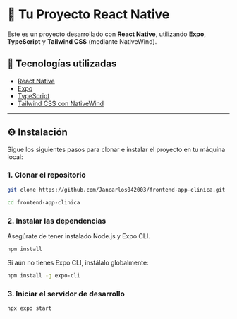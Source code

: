 # 📱 Tu Proyecto React Native

Este es un proyecto desarrollado con **React Native**, utilizando **Expo**, **TypeScript** y **Tailwind CSS** (mediante NativeWind).

## 🚀 Tecnologías utilizadas

- [React Native](https://reactnative.dev/)
- [Expo](https://expo.dev/)
- [TypeScript](https://www.typescriptlang.org/)
- [Tailwind CSS con NativeWind](https://www.nativewind.dev/)

---

## ⚙️ Instalación

Sigue los siguientes pasos para clonar e instalar el proyecto en tu máquina local:

### 1. Clonar el repositorio

```bash
git clone https://github.com/Jancarlos042003/frontend-app-clinica.git
```

```bash
cd frontend-app-clinica
```

### 2. Instalar las dependencias

Asegúrate de tener instalado Node.js y Expo CLI.

```bash
npm install
```

Si aún no tienes Expo CLI, instálalo globalmente:

```bash
npm install -g expo-cli
```

### 3. Iniciar el servidor de desarrollo

```bash
npx expo start
```
